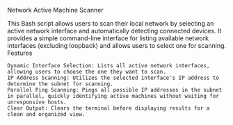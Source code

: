 Network Active Machine Scanner

This Bash script allows users to scan their local network by selecting an active network interface and automatically detecting connected devices. It provides a simple command-line interface for listing available network interfaces (excluding loopback) and allows users to select one for scanning.
Features

    Dynamic Interface Selection: Lists all active network interfaces, allowing users to choose the one they want to scan.
    IP Address Scanning: Utilizes the selected interface's IP address to determine the subnet for scanning.
    Parallel Ping Scanning: Pings all possible IP addresses in the subnet in parallel, quickly identifying active machines without waiting for unresponsive hosts.
    Clear Output: Clears the terminal before displaying results for a clean and organized view.
